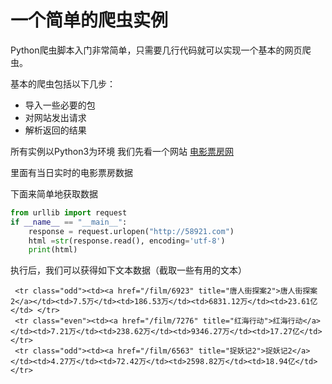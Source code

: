 # 一个简单的爬虫实例

Python爬虫脚本入门非常简单，只需要几行代码就可以实现一个基本的网页爬虫。

基本的爬虫包括以下几步：

* 导入一些必要的包
* 对网站发出请求
* 解析返回的结果

所有实例以Python3为环境
我们先看一个网站
[电影票房网](http://http://58921.com/)

里面有当日实时的电影票房数据

下面来简单地获取数据

``` python
from urllib import request
if __name__ == "__main__":
    response = request.urlopen("http://58921.com")
    html =str(response.read(), encoding='utf-8') 
    print(html)
```

执行后，我们可以获得如下文本数据（截取一些有用的文本）

```
 <tr class="odd"><td><a href="/film/6923" title="唐人街探案2">唐人街探案2</a></td><td>7.5万</td><td>186.53万</td><td>6831.12万</td><td>23.61亿</td> </tr>
 <tr class="even"><td><a href="/film/7276" title="红海行动">红海行动</a></td><td>7.21万</td><td>238.62万</td><td>9346.27万</td><td>17.27亿</td> </tr>
 <tr class="odd"><td><a href="/film/6563" title="捉妖记2">捉妖记2</a></td><td>4.27万</td><td>72.42万</td><td>2598.82万</td><td>18.94亿</td> </tr>
```